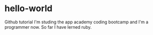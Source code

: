# hello-world
Github tutorial
I'm studing the app academy coding bootcamp and I'm a programmer now.
So far I have lerned ruby.

